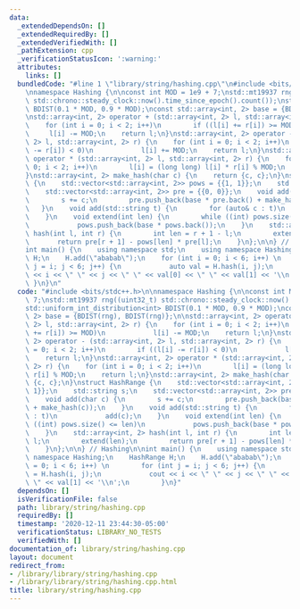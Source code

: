 ```yaml
---
data:
  _extendedDependsOn: []
  _extendedRequiredBy: []
  _extendedVerifiedWith: []
  _pathExtension: cpp
  _verificationStatusIcon: ':warning:'
  attributes:
    links: []
  bundledCode: "#line 1 \"library/string/hashing.cpp\"\n#include <bits/stdc++.h>\n\
    \nnamespace Hashing {\n\nconst int MOD = 1e9 + 7;\nstd::mt19937 rng((uint32_t)\
    \ std::chrono::steady_clock::now().time_since_epoch().count());\nstd::uniform_int_distribution<int>\
    \ BDIST(0.1 * MOD, 0.9 * MOD);\nconst std::array<int, 2> base = {BDIST(rng), BDIST(rng)};\n\
    \nstd::array<int, 2> operator + (std::array<int, 2> l, std::array<int, 2> r) {\n\
    \    for (int i = 0; i < 2; i++)\n        if ((l[i] += r[i]) >= MOD)\n       \
    \     l[i] -= MOD;\n    return l;\n}\nstd::array<int, 2> operator - (std::array<int,\
    \ 2> l, std::array<int, 2> r) {\n    for (int i = 0; i < 2; i++)\n        if ((l[i]\
    \ -= r[i]) < 0)\n            l[i] += MOD;\n    return l;\n}\nstd::array<int, 2>\
    \ operator * (std::array<int, 2> l, std::array<int, 2> r) {\n    for (int i =\
    \ 0; i < 2; i++)\n        l[i] = (long long) l[i] * r[i] % MOD;\n    return l;\n\
    }\nstd::array<int, 2> make_hash(char c) {\n    return {c, c};\n}\nstruct HashRange\
    \ {\n    std::vector<std::array<int, 2>> pows = {{1, 1}};\n    std::string s;\n\
    \    std::vector<std::array<int, 2>> pre = {{0, 0}};\n    void add(char c) {\n\
    \        s += c;\n        pre.push_back(base * pre.back() + make_hash(c));\n \
    \   }\n    void add(std::string t) {\n        for (auto& c : t)\n            add(c);\n\
    \    }\n    void extend(int len) {\n        while ((int) pows.size() <= len)\n\
    \            pows.push_back(base * pows.back());\n    }\n    std::array<int, 2>\
    \ hash(int l, int r) {\n        int len = r + 1 - l;\n        extend(len);\n \
    \       return pre[r + 1] - pows[len] * pre[l];\n    }\n};\n\n} // Hashing\n\n\
    int main() {\n    using namespace std;\n    using namespace Hashing;\n    HashRange\
    \ H;\n    H.add(\"ababab\");\n    for (int i = 0; i < 6; i++) \n        for (int\
    \ j = i; j < 6; j++) {\n            auto val = H.hash(i, j);\n            cout\
    \ << i << \" \" << j << \" \" << val[0] << \" \" << val[1] << '\\n';\n       \
    \ }\n}\n"
  code: "#include <bits/stdc++.h>\n\nnamespace Hashing {\n\nconst int MOD = 1e9 +\
    \ 7;\nstd::mt19937 rng((uint32_t) std::chrono::steady_clock::now().time_since_epoch().count());\n\
    std::uniform_int_distribution<int> BDIST(0.1 * MOD, 0.9 * MOD);\nconst std::array<int,\
    \ 2> base = {BDIST(rng), BDIST(rng)};\n\nstd::array<int, 2> operator + (std::array<int,\
    \ 2> l, std::array<int, 2> r) {\n    for (int i = 0; i < 2; i++)\n        if ((l[i]\
    \ += r[i]) >= MOD)\n            l[i] -= MOD;\n    return l;\n}\nstd::array<int,\
    \ 2> operator - (std::array<int, 2> l, std::array<int, 2> r) {\n    for (int i\
    \ = 0; i < 2; i++)\n        if ((l[i] -= r[i]) < 0)\n            l[i] += MOD;\n\
    \    return l;\n}\nstd::array<int, 2> operator * (std::array<int, 2> l, std::array<int,\
    \ 2> r) {\n    for (int i = 0; i < 2; i++)\n        l[i] = (long long) l[i] *\
    \ r[i] % MOD;\n    return l;\n}\nstd::array<int, 2> make_hash(char c) {\n    return\
    \ {c, c};\n}\nstruct HashRange {\n    std::vector<std::array<int, 2>> pows = {{1,\
    \ 1}};\n    std::string s;\n    std::vector<std::array<int, 2>> pre = {{0, 0}};\n\
    \    void add(char c) {\n        s += c;\n        pre.push_back(base * pre.back()\
    \ + make_hash(c));\n    }\n    void add(std::string t) {\n        for (auto& c\
    \ : t)\n            add(c);\n    }\n    void extend(int len) {\n        while\
    \ ((int) pows.size() <= len)\n            pows.push_back(base * pows.back());\n\
    \    }\n    std::array<int, 2> hash(int l, int r) {\n        int len = r + 1 -\
    \ l;\n        extend(len);\n        return pre[r + 1] - pows[len] * pre[l];\n\
    \    }\n};\n\n} // Hashing\n\nint main() {\n    using namespace std;\n    using\
    \ namespace Hashing;\n    HashRange H;\n    H.add(\"ababab\");\n    for (int i\
    \ = 0; i < 6; i++) \n        for (int j = i; j < 6; j++) {\n            auto val\
    \ = H.hash(i, j);\n            cout << i << \" \" << j << \" \" << val[0] << \"\
    \ \" << val[1] << '\\n';\n        }\n}"
  dependsOn: []
  isVerificationFile: false
  path: library/string/hashing.cpp
  requiredBy: []
  timestamp: '2020-12-11 23:44:30-05:00'
  verificationStatus: LIBRARY_NO_TESTS
  verifiedWith: []
documentation_of: library/string/hashing.cpp
layout: document
redirect_from:
- /library/library/string/hashing.cpp
- /library/library/string/hashing.cpp.html
title: library/string/hashing.cpp
---
```

